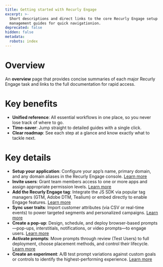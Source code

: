 ```yaml
---
title: Getting started with Recurly Engage
excerpt: >-
  Short descriptions and direct links to the core Recurly Engage setup and
  management guides for quick navigationion.
deprecated: false
hidden: false
metadata:
  robots: index
---
```

# Overview

An **overview** page that provides concise summaries of each major Recurly Engage task and links to the full documentation for rapid access.

# Key benefits

* **Unified reference**: All essential workflows in one place, so you never lose track of where to go.
* **Time-saver**: Jump straight to detailed guides with a single click.
* **Clear roadmap**: See each step at a glance and know exactly what to tackle next.

# Key details

* **Setup your application**: Configure your app’s name, primary domain, and any domain aliases in the Recurly Engage console. <a href="https://docs.recurly.com/docs/setup-your-app#/" target="_blank" rel="noopener">Learn more</a>
* **Invite users**: Grant team members access to one or more apps and assign appropriate permission levels. <a href="https://docs.recurly.com/docs/invite-users#/" target="_blank" rel="noopener">Learn more</a>
* **Add the Recurly Engage tag**: Integrate the JS SDK via popular tag managers (GTM, Adobe DTM, Tealium) or embed directly to enable Engage features. <a href="https://docs.recurly.com/docs/add-the-redfast-tag#/" target="_blank" rel="noopener">Learn more</a>
* **Sync user traits**: Import customer attributes (via CSV or real-time events) to power targeted segments and personalized campaigns. <a href="https://docs.recurly.com/docs/sync-user-traits#/" target="_blank" rel="noopener">Learn more</a>
* **Create a pop-up**: Design, schedule, and deploy browser-based prompts—pop-ups, interstitials, notifications, or video prompts—to engage users. <a href="https://docs.recurly.com/docs/create-a-pop-up#/" target="_blank" rel="noopener">Learn more</a>
* **Activate prompts**: Move prompts through review (Test Users) to full deployment, choose placement methods, and control their lifecycle. <a href="https://docs.recurly.com/docs/activate-prompts#/" target="_blank" rel="noopener">Learn more</a>
* **Create an experiment**: A/B test prompt variations against custom goals or controls to identify the highest-performing experience. <a href="https://docs.recurly.com/docs/create-an-experiment#/" target="_blank" rel="noopener">Learn more</a>
